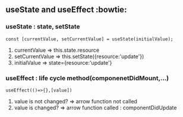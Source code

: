 ## useState and useEffect :bowtie:


### useState : state, setState
```
const [currentValue, setCurrentValue] = useState(initialValue); 
```

1. currentValue => this.state.resource 
2. setCurrentValue => this.setState({resource:'update'}) 
3. initialValue => state={resource:'update'} 

### useEffect : life cycle method(componenetDidMount,...)

```
useEffect(()=>{},[value])
```

1. value is not changed? => arrow function not called 
2. value is changed? => arrow function called : componentDidUpdate 



